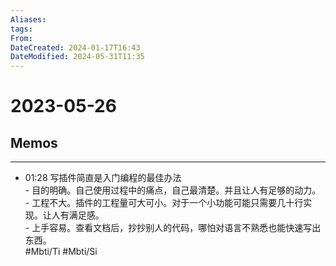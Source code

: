 ```yaml
---
Aliases: 
tags: 
From: 
DateCreated: 2024-01-17T16:43
DateModified: 2024-05-31T11:35
---
```

# 2023-05-26

## Memos
---
- 01:28 写插件简直是入门编程的最佳办法<br>- 目的明确。自己使用过程中的痛点，自己最清楚。并且让人有足够的动力。<br>- 工程不大。插件的工程量可大可小。对于一个小功能可能只需要几十行实现。让人有满足感。<br>- 上手容易。查看文档后，抄抄别人的代码，哪怕对语言不熟悉也能快速写出东西。<br> #Mbti/Ti #Mbti/Si
